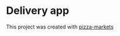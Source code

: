 # Delivery app

This project was created with
[pizza-markets](https://ruslan379.github.io/pizza-markets)
